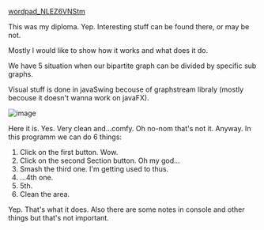 
[wordpad_NLEZ6VNStm](https://user-images.githubusercontent.com/40484678/176433537-0fc6803b-2727-4204-bc98-f3c7a00524ee.png)


This was my diploma. Yep. Interesting stuff can be found there, or may be not.

Mostly I would like to show how it works and what does it do. 

We have 5 situation when our bipartite graph can be divided by specific sub graphs. 

Visual stuff is done in javaSwing becouse of graphstream libraly (mostly becouse it doesn't wanna work on javaFX). 

![image](https://user-images.githubusercontent.com/40484678/176431514-3b8b3d4c-f517-4b56-871b-f7014cac3046.png)

Here it is. Yes. Very clean and...comfy. Oh no-nom that's not it. Anyway. In this programm we can do 6 things:

1. Click on the first button. Wow.
2. Click on the second Section button. Oh my god...
3. Smash the third one. I'm getting used to thus.
4. ...4th one.
5. 5th.
6. Clean the area.

Yep. That's what it does. Also there are some notes in console and other things but that's not important. 
